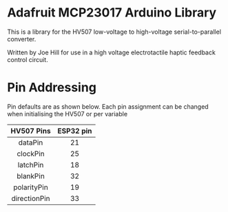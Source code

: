 # Adafruit MCP23017 Arduino Library

This is a library for the HV507 low-voltage to high-voltage serial-to-parallel converter.

Written by Joe Hill for use in a high voltage electrotactile haptic feedback control circuit.

# Pin Addressing

Pin defaults are as shown below. Each pin assignment can be changed when initialising the HV507 or per variable

|     HV507 Pins    |    ESP32 pin   |
| :----------------:| :------------: |
|      dataPin      |       21       |
|     clockPin      |       25       |
|     latchPin      |       18       |
|     blankPin      |       32       |
|    polarityPin    |       19       |
|   directionPin    |       33       |
